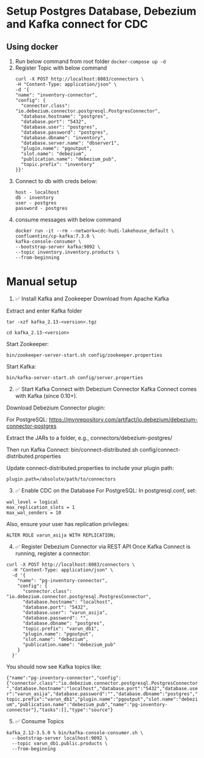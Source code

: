 # Setup Postgres Database, Debezium and Kafka connect for CDC

## Using docker

1. Run below command from root folder
    `docker-compose up -d`
2. Register Topic with below command
    ```
   curl -X POST http://localhost:8083/connectors \
   -H "Content-Type: application/json" \
   -d '{
    "name": "inventory-connector",
    "config": {
      "connector.class": "io.debezium.connector.postgresql.PostgresConnector",
      "database.hostname": "postgres",
      "database.port": "5432",
      "database.user": "postgres",
      "database.password": "postgres",
      "database.dbname": "inventory",
      "database.server.name": "dbserver1",
      "plugin.name": "pgoutput",
      "slot.name": "debezium",
      "publication.name": "debezium_pub",
      "topic.prefix": "inventory"
    }}'
   ```
3. Connect to db with creds below:
   ```
   host - localhost
   db - inventory
   user - postgres
   password - postgres
   ```
4. consume messages with below command
   ```
   docker run -it --rm --network=cdc-hudi-lakehouse_default \
   confluentinc/cp-kafka:7.3.0 \
   kafka-console-consumer \
   --bootstrap-server kafka:9092 \
   --topic inventory.inventory.products \
   --from-beginning
   ```


# Manual setup 

1. ✅ Install Kafka and Zookeeper
Download from Apache Kafka

Extract and enter Kafka folder

`tar -xzf kafka_2.13-<version>.tgz`

`cd kafka_2.13-<version>`

Start Zookeeper:

`bin/zookeeper-server-start.sh config/zookeeper.properties`

Start Kafka:

`bin/kafka-server-start.sh config/server.properties`


2. ✅ Start Kafka Connect with Debezium Connector
Kafka Connect comes with Kafka (since 0.10+).

Download Debezium Connector plugin:

For PostgreSQL:
https://mvnrepository.com/artifact/io.debezium/debezium-connector-postgres

Extract the JARs to a folder, e.g., connectors/debezium-postgres/

Then run Kafka Connect:
bin/connect-distributed.sh config/connect-distributed.properties

Update connect-distributed.properties to include your plugin path:

`plugin.path=/absolute/path/to/connectors`


3. ✅ Enable CDC on the Database
For PostgreSQL:
In postgresql.conf, set:


```
wal_level = logical
max_replication_slots = 1
max_wal_senders = 10
```

Also, ensure your user has replication privileges:

`ALTER ROLE varun_asija WITH REPLICATION;`


4. ✅ Register Debezium Connector via REST API
Once Kafka Connect is running, register a connector:

```
curl -X POST http://localhost:8083/connectors \
  -H "Content-Type: application/json" \
  -d '{
    "name": "pg-inventory-connector",
    "config": {
      "connector.class": "io.debezium.connector.postgresql.PostgresConnector",
      "database.hostname": "localhost",
      "database.port": "5432",
      "database.user": "varun_asija",
      "database.password": "",
      "database.dbname": "postgres",
      "topic.prefix": "varun_db1",
      "plugin.name": "pgoutput",
      "slot.name": "debezium",
      "publication.name": "debezium_pub"
    }
  }'
```


You should now see Kafka topics like:

`{"name":"pg-inventory-connector","config":{"connector.class":"io.debezium.connector.postgresql.PostgresConnector","database.hostname":"localhost","database.port":"5432","database.user":"varun_asija","database.password":"","database.dbname":"postgres","topic.prefix":"varun_db1","plugin.name":"pgoutput","slot.name":"debezium","publication.name":"debezium_pub","name":"pg-inventory-connector"},"tasks":[],"type":"source"}`


5. ✅ Consume Topics
```
kafka_2.12-3.5.0 % bin/kafka-console-consumer.sh \                             
  --bootstrap-server localhost:9092 \
  --topic varun_db1.public.products \
  --from-beginning
```
